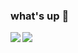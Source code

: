 ### what's up 👋



<a href="https://github.com/bl4ker/github-readme-stats"> 
  <img align="left" src="https://github-readme-stats.vercel.app/api?username=bl4ker&count_private=true&show_icons=true&theme=dracula" />
</a>
<a href="https://github.com/bl4ker/github-readme-stats">
  <img align="left" src="https://github-readme-stats.vercel.app/api/top-langs/?username=bl4ker&theme=dracula" />
</a>
